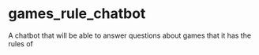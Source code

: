 # games_rule_chatbot
A chatbot that will be able to answer questions about games that it has the rules of
